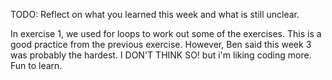 TODO: Reflect on what you learned this week and what is still unclear.

In exercise 1, we used for loops to work out some of the exercises. This is a good practice from the previous exercise. However, Ben said this week 3 was probably the hardest. I DON'T THINK SO! but i'm liking coding more. Fun to learn.

